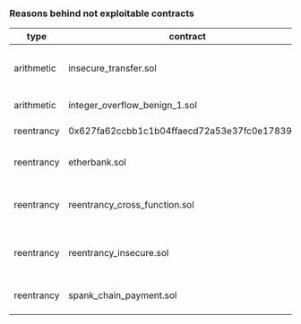 ### Reasons behind not exploitable contracts

| type | contract | reason |
-------|----------|--------
arithmetic | insecure_transfer.sol | missing methods, not functionable |
arithmetic | integer_overflow_benign_1.sol | benign overflow |
reentrancy |0x627fa62ccbb1c1b04ffaecd72a53e37fc0e17839.sol | false positive |
reentrancy | etherbank.sol | wrong pragma version |
reentrancy | reentrancy_cross_function.sol | missing methods, not functionable |
reentrancy | reentrancy_insecure.sol | missing methods, not functionable
reentrancy | spank_chain_payment.sol |  exceeded time box for exploits
